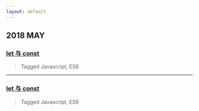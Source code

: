 ```yaml
---
layout: default
---
```


## 2018 MAY

### [let 与 const](./another-page.html)

> Tagged Javascript, ES6

* * *

### [let 与 const](./another-page.html)

> Tagged Javascript, ES6


